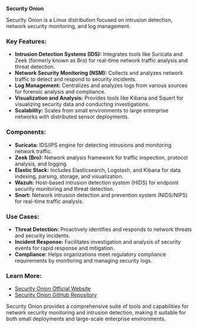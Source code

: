 **Security Onion**

Security Onion is a Linux distribution focused on intrusion detection, network security monitoring, and log management.

### Key Features:

- **Intrusion Detection Systems (IDS):** Integrates tools like Suricata and Zeek (formerly known as Bro) for real-time network traffic analysis and threat detection.
- **Network Security Monitoring (NSM):** Collects and analyzes network traffic to detect and respond to security incidents.
- **Log Management:** Centralizes and analyzes logs from various sources for forensic analysis and compliance.
- **Visualization and Analysis:** Provides tools like Kibana and Squert for visualizing security data and conducting investigations.
- **Scalability:** Scales from small environments to large enterprise networks with distributed sensor deployments.

### Components:

- **Suricata:** IDS/IPS engine for detecting intrusions and monitoring network traffic.
- **Zeek (Bro):** Network analysis framework for traffic inspection, protocol analysis, and logging.
- **Elastic Stack:** Includes Elasticsearch, Logstash, and Kibana for data indexing, parsing, storage, and visualization.
- **Wazuh:** Host-based intrusion detection system (HIDS) for endpoint security monitoring and threat detection.
- **Snort:** Network intrusion detection and prevention system (NIDS/NIPS) for real-time traffic analysis.

### Use Cases:

- **Threat Detection:** Proactively identifies and responds to network threats and security incidents.
- **Incident Response:** Facilitates investigation and analysis of security events for rapid response and mitigation.
- **Compliance:** Helps organizations meet regulatory compliance requirements by monitoring and managing security logs.

### Learn More:

- [Security Onion Official Website](https://securityonion.net/)
- [Security Onion GitHub Repository](https://github.com/Security-Onion-Solutions/securityonion)

Security Onion provides a comprehensive suite of tools and capabilities for network security monitoring and intrusion detection, making it suitable for both small deployments and large-scale enterprise environments.
